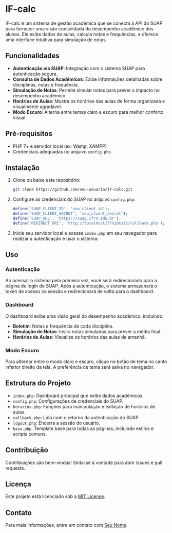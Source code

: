 # IF-calc

IF-calc é um sistema de gestão acadêmica que se conecta à API do SUAP para fornecer uma visão consolidada do desempenho acadêmico dos alunos. Ele exibe dados de aulas, calcula notas e frequências, e oferece uma interface intuitiva para simulação de notas.

## Funcionalidades

- **Autenticação via SUAP**: Integração com o sistema SUAP para autenticação segura.
- **Consulta de Dados Acadêmicos**: Exibe informações detalhadas sobre disciplinas, notas e frequência.
- **Simulação de Notas**: Permite simular notas para prever o impacto no desempenho acadêmico.
- **Horários de Aulas**: Mostra os horários das aulas de forma organizada e visualmente agradável.
- **Modo Escuro**: Alterna entre temas claro e escuro para melhor conforto visual.

## Pré-requisitos

- PHP 7+ e servidor local (ex: Wamp, XAMPP)
- Credenciais adequadas no arquivo `config.php`

## Instalação

1. Clone ou baixe este repositório:
    ```sh
    git clone https://github.com/seu-usuario/IF-calc.git
    ```

2. Configure as credenciais do SUAP no arquivo `config.php`:
    ```php
    define('SUAP_CLIENT_ID', 'seu_client_id');
    define('SUAP_CLIENT_SECRET', 'seu_client_secret');
    define('SUAP_URL', 'https://suap.ifrn.edu.br');
    define('REDIRECT_URI', 'http://localhost/IF%20calc/callback.php'); // URL exatamente como registrada no SUAP
    ```

3. Inicie seu servidor local e acesse `index.php` em seu navegador para realizar a autenticação e usar o sistema.

## Uso

### Autenticação

Ao acessar o sistema pela primeira vez, você será redirecionado para a página de login do SUAP. Após a autenticação, o sistema armazenará o token de acesso na sessão e redirecionará de volta para o dashboard.

### Dashboard

O dashboard exibe uma visão geral do desempenho acadêmico, incluindo:

- **Boletim**: Notas e frequência de cada disciplina.
- **Simulação de Notas**: Insira notas simuladas para prever a média final.
- **Horários de Aulas**: Visualize os horários das aulas de amanhã.

### Modo Escuro

Para alternar entre o modo claro e escuro, clique no botão de tema no canto inferior direito da tela. A preferência de tema será salva no navegador.

## Estrutura do Projeto

- `index.php`: Dashboard principal que exibe dados acadêmicos.
- `config.php`: Configurações de credenciais do SUAP.
- `horarios.php`: Funções para manipulação e exibição de horários de aulas.
- `callback.php`: Lida com o retorno da autenticação do SUAP.
- `logout.php`: Encerra a sessão do usuário.
- `base.php`: Template base para todas as páginas, incluindo estilos e scripts comuns.

## Contribuição

Contribuições são bem-vindas! Sinta-se à vontade para abrir issues e pull requests.

## Licença

Este projeto está licenciado sob a [MIT License](LICENSE).

## Contato

Para mais informações, entre em contato com [Seu Nome](mailto:kellyson.medeiros.pdf@gmail.com).

